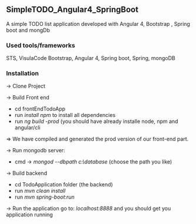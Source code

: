 ## SimpleTODO_Angular4_SpringBoot
A simple TODO list application developed with Angular 4, Bootstrap , Spring boot and mongDb

### Used tools/frameworks
STS, VisulaCode
Bootstrap, Angular 4, Spring boot, Spring, mongoDB

### Installation

-> Clone Project

-> Build Front end

- cd frontEndTodoApp
- run _install npm_ to install all dependencies
- run _ng build -prod_ (you should have already installe node, npm and angular/cli

=> We have compiled and generated the prod version of our front-end part.

-> Run mongodb server: 
- cmd -> _mongod --dbpath c:\database_ (choose the path you like)

-> Build backend

- cd TodoApplication folder (the backend)
- run _mvn clean install_
- run _mvn spring-boot:run_


-> Run the application
go to: _localhost:8888_ and you should get you application running
